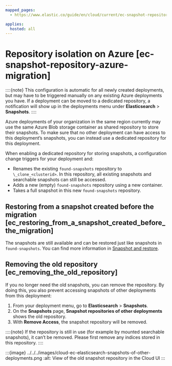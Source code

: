 ```yaml
---
mapped_pages:
  - https://www.elastic.co/guide/en/cloud/current/ec-snapshot-repository-azure-migration.html

applies:
  hosted: all
---
```


# Repository isolation on Azure [ec-snapshot-repository-azure-migration]

::::{note}
This configuration is automatic for all newly created deployments, but may have to be triggered manually on any existing Azure deployments you have. If a deployment can be moved to a dedicated repository, a notification will show up in the deployments menu under **Elasticsearch** > **Snapshots**.
::::


Azure deployments of your organization in the same region currently may use the same Azure Blob storage container as shared repository to store their snapshots. To make sure that no other deployment can have access to this deployment’s snapshots, you can instead use a dedicated repository for this deployment.

When enabling a dedicated repository for storing snapshots, a configuration change triggers for your deployment and:

* Renames the existing `found-snapshots` repository to `\_clone_<clusterid>`. In this repository, all existing snapshots and searchable snapshots can still be accessed.
* Adds a new (empty) `found-snapshots` repository using a new container.
* Takes a full snapshot in this new `found-snapshots` repository.


## Restoring from a snapshot created before the migration [ec_restoring_from_a_snapshot_created_before_the_migration]

The snapshots are still available and can be restored just like snapshots in `found-snapshots`. You can find more information in [Snapshot and restore](../snapshot-and-restore.md).


## Removing the old repository [ec_removing_the_old_repository]

If you no longer need the old snapshots, you can remove the repository. By doing this, you also prevent accessing snapshots of other deployments from this deployment:

1. From your deployment menu, go to **Elasticsearch** > **Snapshots**.
2. On the **Snapshots** page, **Snapshot repositories of other deployments** shows the old repository.
3. With **Remove Access**, the snapshot repository will be removed.

::::{note}
If the repository is still in use (for example by mounted searchable snapshots), it can’t be removed. Please first remove any indices stored in this repository.
::::


:::{image} ../../../images/cloud-ec-elasticsearch-snapshots-of-other-deployments.png
:alt: View of the old snapshot repository in the Cloud UI
:::

